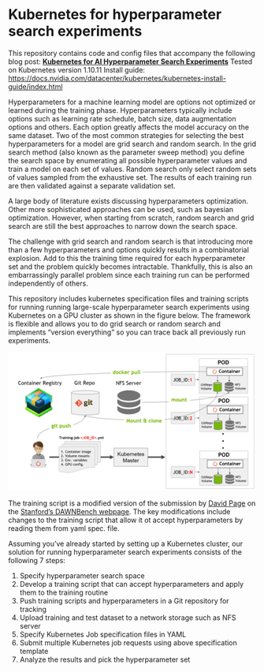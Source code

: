 # Kubernetes for hyperparameter search experiments

This repository contains code and config files that accompany the following blog post: **[Kubernetes for AI Hyperparameter Search Experiments](https://devblogs.nvidia.com/kubernetes-ai-hyperparameter-search-experiments)**
Tested on Kubernetes version 1.10.11
Install guide: https://docs.nvidia.com/datacenter/kubernetes/kubernetes-install-guide/index.html

Hyperparameters for a machine learning model are options not optimized or learned during the training phase. Hyperparameters typically include options such as learning rate schedule, batch size, data augmentation options and others. Each option greatly affects the model accuracy on the same dataset. Two of the most common strategies for selecting the best hyperparameters for a model are grid search and random search. In the grid search method  (also known as the parameter sweep method) you define the search space by enumerating all possible hyperparameter values and train a model on each set of values. Random search only select random sets of values sampled from the exhaustive set. The results of each training run are then validated against a separate validation set.

A large body of literature exists discussing hyperparameters optimization. Other more sophisticated approaches can be used, such as bayesian optimization. However, when starting from scratch, random search and grid search are still the best approaches to narrow down the search space. 

The challenge with grid search and random search is that introducing more than a few hyperparameters and options quickly results in a combinatorial explosion. Add to this the training time required for each hyperparameter set and the problem quickly becomes intractable. Thankfully, this is also an embarrassingly parallel problem since each training run can be performed independently of others.

This repository includes kubernetes specification files and training scripts for running running large-scale hyperparameter search experiments using Kubernetes on a GPU cluster as shown in the figure below.
The framework is flexible and allows you to do grid search or random search and implements “version everything” so you can trace back all previously run experiments.

![Reference Architecture](k8s_hyperparam_ref_arch.PNG "Reference Architecture")

The training script is a modified version of the submission by [David Page](https://github.com/davidcpage/cifar10-fast/tree/d31ad8d393dd75147b65f261dbf78670a97e48a8) on the [Stanford’s DAWNBench webpage](https://dawn.cs.stanford.edu/benchmark/CIFAR10/train.html). The key modifications include changes to the training script that allow it ot accept hyperparameters by reading them from yaml spec. file.

Assuming you’ve already started by setting up a Kubernetes cluster, our solution for running hyperparameter search experiments consists of the following 7 steps:

1. Specify hyperparameter search space
2. Develop a training script that can accept hyperparameters and apply them to the training routine
3. Push training scripts and hyperparameters in a Git repository for tracking
4. Upload training and test dataset to a network storage such as NFS server
5. Specify Kubernetes Job specification files in YAML
6. Submit multiple Kubernetes job requests using above specification template
7. Analyze the results and pick the hyperparameter set

